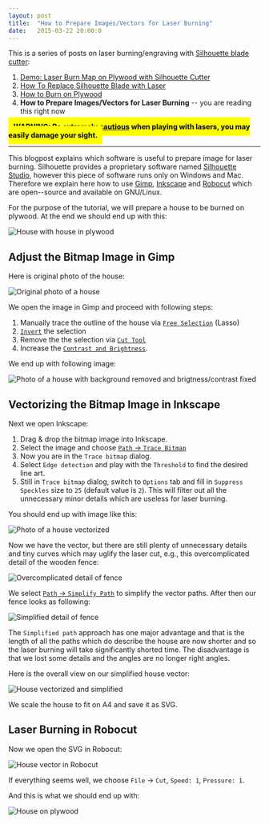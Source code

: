 ```yaml
---
layout: post
title:  "How to Prepare Images/Vectors for Laser Burning"
date:   2015-03-22 20:00:0
---
```


This is a series of posts on laser burning/engraving with [Silhouette blade cutter](http://www.silhouetteamerica.com/shop):

1. [Demo: Laser Burn Map on Plywood with Silhouette Cutter]({{site.baseurl}}/2015/02/22/burning-map-on-plywood-with-silhouette-cutter.html)
2. [How To Replace Silhouette Blade with Laser]({{site.baseurl}}/2015/03/02/how-to-replace-silhouette-blade-with-laser.html)
3. [How to Burn on Plywood]({{site.baseurl}}/2015/03/09/how-to-burn-on-plywood-with-silhouette-cutter.html)
4. __How to Prepare Images/Vectors for Laser Burning__  -- you are reading this right now

<span style=" background-color: yellow; padding: 10px; font-weight: 800 !important"> WARNING: [Be extremely cautious](http://www.laserpointersafety.com/laser-hazards_head-eyes/laser-hazards_head-eyes.html) when playing with lasers, you may easily damage your sight.</span>

------------

This blogpost explains which software is useful to prepare image for laser burning. Silhouette provides a proprietary software named [Silhouette Studio](http://www.silhouetteamerica.com/software/silhouette-studio/), however this piece of software runs only on Windows and Mac. Therefore we explain here how to use [Gimp](http://www.gimp.org/), [Inkscape](https://inkscape.org/en/) and [Robocut](https://github.com/nosliwneb/robocut) which are open--source and available on GNU/Linux.

For the purpose of the tutorial, we will prepare a house to be burned on plywood. At the end we should end up with this:

![House with house in plywood]({{site.baseurl}}/images/laser-sw-00.jpg "House with house in plywood")

## Adjust the Bitmap Image in Gimp

Here is original photo of the house:

![Original photo of a house]({{site.baseurl}}/images/laser-sw-01.jpg "Original photo of a house")

We open the image in Gimp and proceed with following steps:

1. Manually trace the outline of the house via [`Free Selection`](http://docs.gimp.org/en/gimp-tool-free-select.html) (Lasso)
2. [`Invert`](http://docs.gimp.org/en/gimp-selection-invert.html) the selection
3. Remove the the selection via [`Cut Tool`](http://docs.gimp.org/en/gimp-edit-cut.html)
4. Increase the [`Contrast and Brightness`](http://docs.gimp.org/en/gimp-tool-brightness-contrast.html).

We end up with following image:

![Photo of a house with background removed and brigtness/contrast fixed]({{site.baseurl}}/images/laser-sw-02.jpg "Photo of a house with background removed and brigtness/contrast fixed")

## Vectorizing the Bitmap Image in Inkscape

Next we open Inkscape:

1. Drag & drop the bitmap image into Inkscape.
2. Select the image and choose [`Path` &#8594; `Trace Bitmap`](https://inkscape.org/en/doc/tutorials/tracing/tutorial-tracing.en.html)
3. Now you are in the `Trace bitmap` dialog.
4. Select `Edge detection` and play with the `Threshold` to find the desired line art.
5. Still in `Trace bitmap` dialog, switch to `Options` tab and fill in `Suppress Speckles` size to `25` (default value is `2`). This will filter out all the unnecessary minor details which are useless for laser burning.

You should end up with image like this:

![Photo of a house vectorized]({{site.baseurl}}/images/laser-sw-03.jpg "Photo of a house vectorized")

Now we have the vector, but there are still plenty of unnecessary details and tiny curves which may uglify the laser cut, e.g., this overcomplicated detail of the wooden fence:

![Overcomplicated detail of fence]({{site.baseurl}}/images/laser-sw-04.jpg "Overcomplicated detail of fence")

We select [`Path` &#8594; `Simplify Path`](https://inkscape.org/en/doc/advanced/tutorial-advanced.html) to simplify the vector paths. After then our fence looks as following:

![Simplified detail of fence]({{site.baseurl}}/images/laser-sw-05.jpg "Simplified detail of fence")

The `Simplified path` approach has one major advantage and that is the length of all the paths which do describe the house are now shorter and so the laser burning will take significantly shorted time. The disadvantage is that we lost some details and the angles are no longer right angles.

Here is the overall view on our simplified house vector:

![House vectorized and simplified]({{site.baseurl}}/images/laser-sw-06.jpg "House vectorized and simplified")

We scale the house to fit on A4 and save it as SVG.

## Laser Burning in Robocut

Now we open the SVG in Robocut:

![House vector in Robocut]({{site.baseurl}}/images/laser-sw-07.jpg "House vector in Robocut")

If everything seems well, we choose `File` &#8594; `Cut`, `Speed: 1`, `Pressure: 1`.

And this is what we should end up with:

![House on plywood]({{site.baseurl}}/images/laser-sw-08.jpg "House on plywood")


